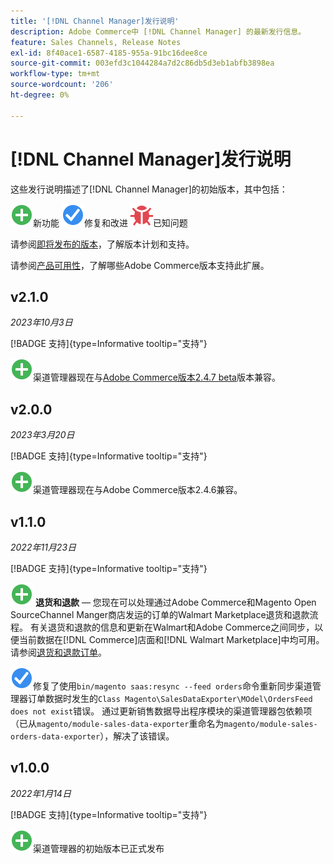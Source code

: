 ```yaml
---
title: '[!DNL Channel Manager]发行说明'
description: Adobe Commerce中 [!DNL Channel Manager] 的最新发行信息。
feature: Sales Channels, Release Notes
exl-id: 8f40ace1-6587-4185-955a-91bc16dee8ce
source-git-commit: 003efd3c1044284a7d2c86db5d3eb1abfb3898ea
workflow-type: tm+mt
source-wordcount: '206'
ht-degree: 0%

---
```


# [!DNL Channel Manager]发行说明

这些发行说明描述了[!DNL Channel Manager]的初始版本，其中包括：

![新](../assets/new.svg)新功能
![已修复问题](../assets/fix.svg)修复和改进
![已知问题](../assets/bug.svg)已知问题

请参阅[即将发布的版本](https://experienceleague.adobe.com/docs/commerce-operations/release/planning/schedule.html)，了解版本计划和支持。

请参阅[产品可用性](https://experienceleague.adobe.com/docs/commerce-operations/release/product-availability.html)，了解哪些Adobe Commerce版本支持此扩展。

## v2.1.0

*2023年10月3日*

[!BADGE 支持]{type=Informative tooltip="支持"}

![新](../assets/new.svg)渠道管理器现在与[Adobe Commerce版本2.4.7 beta](https://experienceleague.adobe.com/docs/commerce-operations/release/beta.html)版本兼容。

## v2.0.0

*2023年3月20日*

[!BADGE 支持]{type=Informative tooltip="支持"}

![新](../assets/new.svg)<!--CHAN-5893-->渠道管理器现在与Adobe Commerce版本2.4.6兼容。

## v1.1.0

*2022年11月23日*

[!BADGE 支持]{type=Informative tooltip="支持"}

![新建](../assets/new.svg)<!--CHAN-5204--> **退货和退款** — 您现在可以处理通过Adobe Commerce和Magento Open SourceChannel Manger商店发运的订单的Walmart Marketplace退货和退款流程。 有关退货和退款的信息和更新在Walmart和Adobe Commerce之间同步，以便当前数据在[!DNL Commerce]店面和[!DNL Walmart Marketplace]中均可用。 请参阅[退货和退款订单](return-refund-orders.md)。

![已修复](../assets/fix.svg)<!--CHAN-5661-->修复了使用`bin/magento saas:resync --feed orders`命令重新同步渠道管理器订单数据时发生的`Class Magento\SalesDataExporter\MOdel\OrdersFeed does not exist`错误。 通过更新销售数据导出程序模块的渠道管理器包依赖项（已从`magento/module-sales-data-exporter`重命名为`magento/module-sales-orders-data-exporter`），解决了该错误。

## v1.0.0

*2022年1月14日*

[!BADGE 支持]{type=Informative tooltip="支持"}

![新](../assets/new.svg)渠道管理器的初始版本已正式发布

